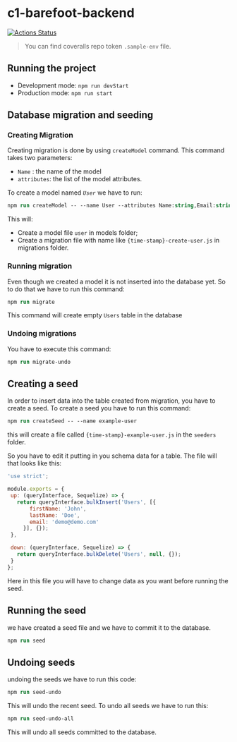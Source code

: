 # c1-barefoot-backend
[![Actions Status](https://github.com/RobDWaller/csp-generator/workflows/Build%20and%20Test/badge.svg)](https://github.com/RobDWaller/csp-generator/actions)
>You can find coveralls repo token `.sample-env` file.

## Running the project
* Development mode: ``npm run devStart``
* Production mode: ``npm run start``
## Database migration and seeding
### Creating Migration
Creating migration is done by using `createModel` command. 
This command takes two parameters:
* ``Name`` : the name of the model
* ``attributes``: the list of the model attributes.

To create a model named _``User``_  we have to run:
```ps
npm run createModel -- --name User --attributes Name:string,Email:string
```
This will:

* Create a model file ``user`` in models folder;
* Create a migration file with name like `{time-stamp}-create-user.js` in migrations folder.

### Running migration
Even though we created  a model it is not inserted into the database yet. So to do that we have to run this command:
```ps
npm run migrate
```
This command will create empty ``Users`` table in the database

### Undoing migrations
You have to execute this command: 
```ps
npm run migrate-undo
```
 ## Creating a seed
 In order to insert data into the table created from migration, you have to create a seed.
 To create a seed you have to run this command:
 ```ps
 npm run createSeed -- --name example-user
 ```

 this will create a file called ``{time-stamp}-example-user.js`` in the `seeders` folder.

 So you have to edit it putting in you schema data for a table. The file will that looks like this:
 ```js
 'use strict';

module.exports = {
  up: (queryInterface, Sequelize) => {
    return queryInterface.bulkInsert('Users', [{
        firstName: 'John',
        lastName: 'Doe',
        email: 'demo@demo.com'
      }], {});
  },

  down: (queryInterface, Sequelize) => {
    return queryInterface.bulkDelete('Users', null, {});
  }
};
 ```
 Here in this file you will have to change data as you want before running the seed.

 ## Running the seed
 we have created a seed file and we have to commit it to the database.

```ps
npm run seed
```

## Undoing seeds
undoing the seeds we have to run this code:
```ps
npm run seed-undo
```
This will undo the recent seed.
To undo all seeds we have to run this:
```ps
npm run seed-undo-all
```
This will undo all seeds committed to the database.
